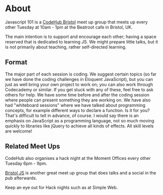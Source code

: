 # About

Javascript 101 is a [CodeHub Bristol](https://www.meetup.com/CodeHub-Bristol/) meet up group that meets up every other Tuesday at 10am - 1pm at the Beatroot cafe in Bristol, UK.

The main intention is to support and encourage each other; having a space reserved that is dedicated to learning JS. We might prepare little talks, but it is not primarily about teaching, rather self-directed learning.

## Format
The major part of each session is coding. We suggest certain topics (so far we have done the coding challenges in Eloquent JavaScript), but you can just as well bring your own project to work on; you can also work through Codecademy or similar. If you get stuck with any of these, feel free to ask others for help.
We have some time before and after the coding session where people
can present something they are working on.
We have also had "whiteboard sessions" where we have talked about
programming concepts, for example different ways to declare a
function.
Is it for you? That's difficult to tell in advance, of course. I would say there is an emphasis on JavaScript as a programming language, not so much moving quickly to libraries like jQuery to achieve all kinds of effects. All skill levels are welcome!

## Related Meet Ups
CodeHub also organises a hack night at the Moment Offices every other Tuesday 6pm - 9pm.

[Bristol JS](https://www.meetup.com/BristolJS/) is another great meet up group that does talks and a social in the pub afterwards. 

Keep an eye out for Hack nights such as at Simple Web.



